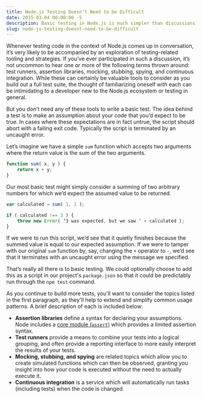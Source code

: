 ```yaml
---
title: Node.js Testing Doesn’t Need to be Difficult
date: 2015-03-04 00:00:00 -5
description: Basic testing in Node.js is much simpler than discussions of related tooling would have you believe.
slug: node-js-testing-doesnt-need-to-be-difficult
---
```


Whenever testing code in the context of Node.js comes up in conversation, it’s very likely to be accompanied by an exploration of testing-related tooling and strategies. If you’ve ever participated in such a discussion, it’s not uncommon to hear one or more of the following terms thrown around: test runners, assertion libraries, mocking, stubbing, spying, and continuous integration. While these can certainly be valuable tools to consider as you build out a full test suite, the thought of familiarizing oneself with each can be intimidating to a developer new to the Node.js ecosystem or testing in general.

But you don’t need any of these tools to write a basic test. The idea behind a test is to make an assumption about your code that you’d expect to be true. In cases where these expectations are in fact untrue, the script should abort with a failing exit code. Typically the script is terminated by an uncaught error.

Let’s imagine we have a simple `sum` function which accepts two arguments where the return value is the sum of the two arguments.

```js
function sum( x, y ) {
	return x + y;
}
```

Our most basic test might simply consider a summing of two arbitrary numbers for which we’d expect the assumed value to be returned.

```js
var calculated = sum( 1, 2 );

if ( calculated !== 3 ) {
	throw new Error( ‘3 was expected, but we saw ‘ + calculated );
}
```

If we were to run this script, we’d see that it quietly finishes because the summed value is equal to our expected assumption. If we were to tamper with our original `sum` function by, say, changing the `+` operator to `-`, we’d see that it terminates with an uncaught error using the message we specified.

That’s really all there is to basic testing. We could optionally choose to add this as a script in our project's `package.json` so that it could be predictably run through the `npm test` command.

As you continue to build more tests, you'll want to consider the topics listed in the first paragraph, as they'll help to extend and simplify common usage patterns. A brief description of each is included below:

- **Assertion libraries** define a syntax for declaring your assumptions. Node includes a [core module (`assert`)](http://nodejs.org/api/assert.html) which provides a limited assertion syntax.
- **Test runners** provide a means to combine your tests into a logical grouping, and often provide a reporting interface to more easily interpret the results of your tests.
- **Mocking, stubbing, and spying** are related topics which allow you to create simulated functions which can then be observed, granting you insight into how your code is executed without the need to actually execute it.
- **Continuous integration** is a service which will automatically run tasks (including tests) when the code is changed.
